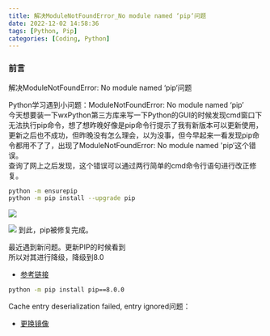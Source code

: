 ```yaml
---
title: 解决ModuleNotFoundError_No module named ‘pip‘问题
date: 2022-12-02 14:58:36
tags: [Python, Pip]
categories: [Coding, Python]
---
```


### 前言
解决ModuleNotFoundError: No module named ‘pip‘问题

Python学习遇到小问题：ModuleNotFoundError: No module named ‘pip’  
今天想要装一下wxPython第三方库来写一下Python的GUI的时候发现cmd窗口下无法执行pip命令，想了想昨晚好像是pip命令行提示了我有新版本可以更新使用，更新之后也不成功，但昨晚没有怎么理会，以为没事，但今早起来一看发现pip命令都用不了了，出现了ModuleNotFoundError: No module named 'pip’这个错误。  
查询了网上之后发现，这个错误可以通过两行简单的cmd命令行语句进行改正修复。

```bash
python -m ensurepip
python -m pip install --upgrade pip
```

![](https://s2.loli.net/2023/07/10/5PtC8mnzSGTAFpQ.png)

![](https://s2.loli.net/2023/07/10/Z2lhmS7LUEaWefF.png)
到此，pip被修复完成。

最近遇到新问题。更新PIP的时候看到  
所以对其进行降级，降级到8.0  

- [参考链接](https://blog.csdn.net/fhljzcs/article/details/116274444?ops_request_misc=%257B%2522request%255Fid%2522%253A%2522164482761116780261968227%2522%252C%2522scm%2522%253A%252220140713.130102334..%2522%257D&request_id=164482761116780261968227&biz_id=0&utm_medium=distribute.pc_search_result.none-task-blog-2~all~sobaiduend~default-1-116274444.pc_search_result_positive&utm_term=WARNING:%20Value%20for%20scheme.headers%20does%20not%20match.&spm=1018.2226.3001.4187)

```bash
python -m pip install pip==8.0.0
```

Cache entry deserialization failed, entry ignored问题：  
- [更换镜像](https://blog.csdn.net/qq_31910669/article/details/109609067?ops_request_misc=%257B%2522request%255Fid%2522%253A%2522164482777916780271967433%2522%252C%2522scm%2522%253A%252220140713.130102334.pc%255Fall.%2522%257D&request_id=164482777916780271967433&biz_id=0&utm_medium=distribute.pc_search_result.none-task-blog-2~all~first_rank_ecpm_v1~rank_v31_ecpm-6-109609067.pc_search_result_positive&utm_term=Cache%20entry%20deserialization%20failed,%20entry%20ignored&spm=1018.2226.3001.4187)

